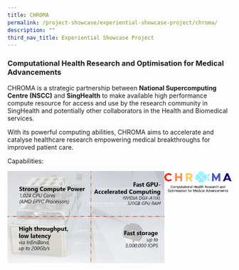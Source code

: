 ```yaml
---
title: CHROMA
permalink: /project-showcase/experiential-showcase-project/chroma/
description: ""
third_nav_title: Experiential Showcase Project
---
```

### **C**omputational **H**ealth **R**esearch and **O**ptimisation for **M**edical **A**dvancements

CHROMA is a strategic partnership between **National Supercomputing Centre (NSCC)** and **SingHealth** to make available high performance compute resource for access and use by the research community in SingHealth and potentially other collaborators in the Health and Biomedical services.

With its powerful computing abilities, CHROMA aims to accelerate and catalyse healthcare research empowering medical breakthroughs for improved patient care.

Capabilities:

<img style="width:70%" src="/images/Experiential%20Showcases/chroma%20capabilities.png">


<img style="width:30%" src="/images/Experiential%20Showcases/chroma%20full%20colour.jpg" align="right">